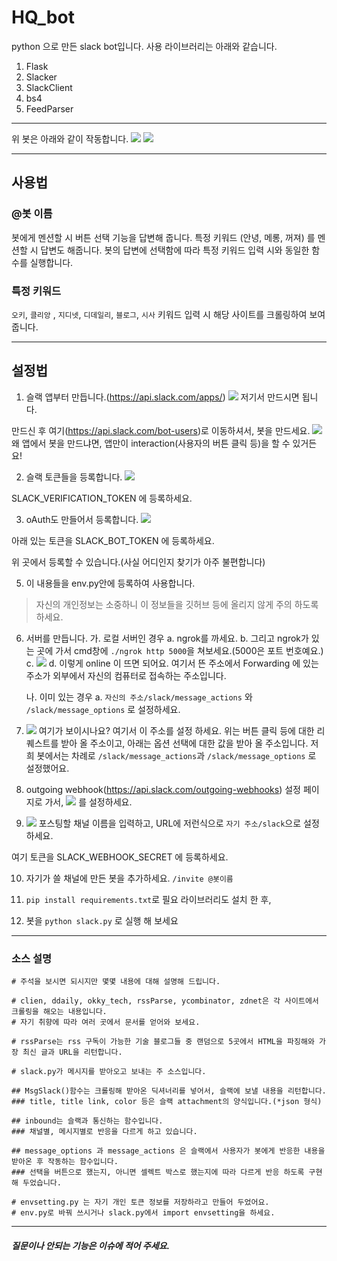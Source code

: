 # HQ_bot

python 으로 만든 slack bot입니다. 사용 라이브러리는 아래와 같습니다.

1. Flask
2. Slacker
3. SlackClient
4. bs4
5. FeedParser

---

위 봇은 아래와 같이 작동합니다.
![](https://raw.githubusercontent.com/hero0926/HQ_bot/master/1.gif)
![](https://raw.githubusercontent.com/hero0926/HQ_bot/master/2.gif)

---

## 사용법

### @봇 이름

봇에게 멘션할 시 버튼 선택 기능을 답변해 줍니다.
특정 키워드 (안녕, 메롱, 꺼져) 를 멘션할 시 답변도 해줍니다.
봇의 답변에 선택함에 따라 특정 키워드 입력 시와 동일한 함수를 실행합니다.

### 특정 키워드

`오키`, `클리앙` , `지디넷`, `디데일리`, `블로그`, `시사` 키워드 입력 시 해당 사이트를 크롤링하여 보여줍니다.

---

## 설정법

1. 슬랙 앱부터 만듭니다.(https://api.slack.com/apps/)
![](https://www.fullstackpython.com/img/160604-simple-python-slack-bot/sign-in-slack.png)
저기서 만드시면 됩니다.

만드신 후 여기(https://api.slack.com/bot-users)로 이동하셔서, 봇을 만드세요.
![](https://www.fullstackpython.com/img/160604-simple-python-slack-bot/custom-bot-users.png)
왜 앱에서 봇을 만드냐면, 앱만이 interaction(사용자의 버튼 클릭 등)을 할 수 있거든요!

2. 슬랙 토큰들을 등록합니다.
![](https://github.com/hero0926/HQ_bot/blob/master/slack1.PNG?raw=true)

SLACK_VERIFICATION_TOKEN 에 등록하세요.

3. oAuth도 만들어서 등록합니다.
![](https://raw.githubusercontent.com/hero0926/HQ_bot/master/slack2.png)

아래 있는 토큰을 SLACK_BOT_TOKEN 에 등록하세요.


위 곳에서 등록할 수 있습니다.(사실 어디인지 찾기가 아주 불편합니다)

5. 이 내용들을 env.py안에 등록하여 사용합니다.
> 자신의 개인정보는 소중하니 이 정보들을 깃허브 등에 올리지 않게 주의 하도록 하세요.

6. 서버를 만듭니다.
	가. 로컬 서버인 경우
		a. ngrok를 까세요.
		b. 그리고 ngrok가 있는 곳에 가서 cmd창에 `./ngrok http 5000`을 쳐보세요.(5000은 포트 번호예요.)
		c. ![](https://realpython.com/images/blog_images/slack-api/ngrok.png)
		d. 이렇게 online 이 뜨면 되어요.
		여기서 뜬 주소에서 Forwarding 에 있는 주소가 외부에서 자신의 컴퓨터로 접속하는 주소입니다.

	나. 이미 있는 경우
		a. `자신의 주소/slack/message_actions` 와 `/slack/message_options` 로 설정하세요.


7. ![](/src/HQ_bot/slack3.png) 여기가 보이시나요?
여기서 이 주소를 설정 하세요.
위는 버튼 클릭 등에 대한 리퀘스트를 받아 올 주소이고, 아래는 옵션 선택에 대한 값을 받아 올 주소입니다.
저희 봇에서는 차례로 `/slack/message_actions`과 `/slack/message_options` 로 설정했어요.

8. outgoing webhook(https://api.slack.com/outgoing-webhooks) 설정 페이지로 가서, ![](https://realpython.com/images/blog_images/slack-api/slack-outgoing-webhooks.png) 를 설정하세요.

9. ![](https://realpython.com/images/blog_images/slack-api/slack-outgoing-webhooks-settings.png) 포스팅할 채널 이름을 입력하고, URL에 저런식으로 `자기 주소/slack`으로 설정하세요.

여기 토큰을 SLACK_WEBHOOK_SECRET 에 등록하세요.

10. 자기가 쓸 채널에 만든 봇을 추가하세요. `/invite @봇이름`

11. `pip install requirements.txt`로 필요 라이브러리도 설치 한 후,

12. 봇을 `python slack.py` 로 실행 해 보세요

---

### 소스 설명

```
# 주석을 보시면 되시지만 몇몇 내용에 대해 설명해 드립니다.

# clien, ddaily, okky_tech, rssParse, ycombinator, zdnet은 각 사이트에서 크롤링을 해오는 내용입니다.
# 자기 취향에 따라 여러 곳에서 문서를 얻어와 보세요.

# rssParse는 rss 구독이 가능한 기술 블로그들 중 랜덤으로 5곳에서 HTML을 파징해와 가장 최신 글과 URL을 리턴합니다.

# slack.py가 메시지를 받아오고 보내는 주 소스입니다.

## MsgSlack()함수는 크롤링해 받아온 딕셔너리를 넣어서, 슬랙에 보낼 내용을 리턴합니다.
### title, title link, color 등은 슬랙 attachment의 양식입니다.(*json 형식)

## inbound는 슬랙과 통신하는 함수입니다.
### 채널별, 메시지별로 반응을 다르게 하고 있습니다.

## message_options 과 message_actions 은 슬랙에서 사용자가 봇에게 반응한 내용을 받아온 후 작동하는 함수입니다.
### 선택을 버튼으로 했는지, 아니면 셀렉트 박스로 했는지에 따라 다르게 반응 하도록 구현 해 두었습니다.

# envsetting.py 는 자기 개인 토큰 정보를 저장하라고 만들어 두었어요.
# env.py로 바꿔 쓰시거나 slack.py에서 import envsetting을 하세요.

```

---

##### 질문이나 안되는 기능은 이슈에 적어 주세요.
